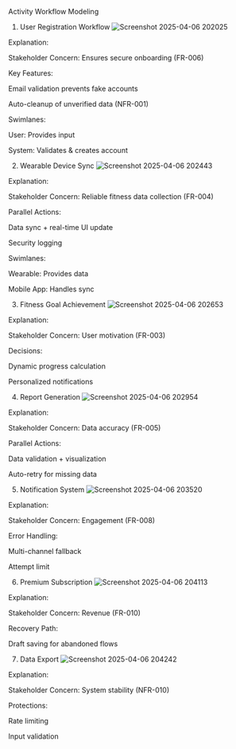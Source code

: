 
Activity Workflow Modeling
1. User Registration Workflow
![Screenshot 2025-04-06 202025](https://github.com/user-attachments/assets/4d711960-81a6-4a46-85c6-fd1de6c72575)

Explanation:

Stakeholder Concern: Ensures secure onboarding (FR-006)

Key Features:

Email validation prevents fake accounts

Auto-cleanup of unverified data (NFR-001)

Swimlanes:

User: Provides input

System: Validates & creates account

2. Wearable Device Sync
![Screenshot 2025-04-06 202443](https://github.com/user-attachments/assets/fd7f156d-6b1a-4aa2-930c-63d216a3e171)

Explanation:

Stakeholder Concern: Reliable fitness data collection (FR-004)

Parallel Actions:

Data sync + real-time UI update

Security logging

Swimlanes:

Wearable: Provides data

Mobile App: Handles sync

3. Fitness Goal Achievement
![Screenshot 2025-04-06 202653](https://github.com/user-attachments/assets/269827d2-b9ef-4bf7-bf03-f6a9ee04e27c)

Explanation:

Stakeholder Concern: User motivation (FR-003)

Decisions:

Dynamic progress calculation

Personalized notifications

4. Report Generation
![Screenshot 2025-04-06 202954](https://github.com/user-attachments/assets/4df0ed28-1504-471b-b28f-587b279c5fa7)

Explanation:

Stakeholder Concern: Data accuracy (FR-005)

Parallel Actions:

Data validation + visualization

Auto-retry for missing data

5. Notification System
![Screenshot 2025-04-06 203520](https://github.com/user-attachments/assets/6c088b33-249d-433c-8a18-02ddb351e06d)

Explanation:

Stakeholder Concern: Engagement (FR-008)

Error Handling:

Multi-channel fallback

Attempt limit

6. Premium Subscription
![Screenshot 2025-04-06 204113](https://github.com/user-attachments/assets/39c6cde4-a823-4379-83e9-4148951ae220)

Explanation:

Stakeholder Concern: Revenue (FR-010)

Recovery Path:

Draft saving for abandoned flows

7. Data Export
![Screenshot 2025-04-06 204242](https://github.com/user-attachments/assets/ab409a1f-7cc1-4da2-9560-87e5c82bc0fa)

Explanation:

Stakeholder Concern: System stability (NFR-010)

Protections:

Rate limiting

Input validation
